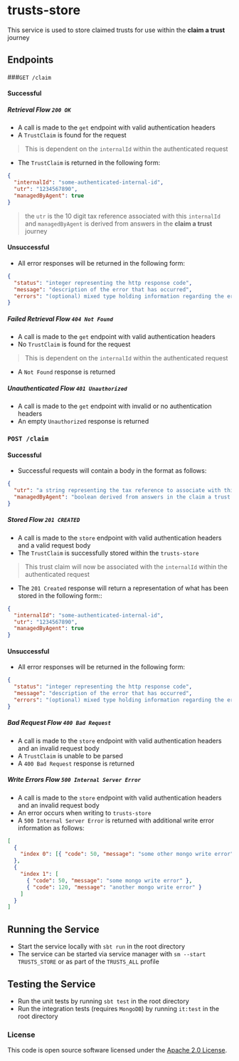 
# trusts-store

This service is used to store claimed trusts for use within the **claim a trust** journey

## Endpoints 

###`GET /claim`

#### Successful

##### Retrieval Flow `200 OK`

* A call is made to the `get` endpoint with valid authentication headers
* A `TrustClaim` is found for the request
> This is dependent on the `internalId` within the authenticated request
* The `TrustClaim` is returned in the following form:
```json
{
  "internalId": "some-authenticated-internal-id",
  "utr": "1234567890",
  "managedByAgent": true
}
```
> the `utr` is the 10 digit tax reference associated with this `internalId` 
and `managedByAgent` is derived from answers in the **claim a trust** journey

#### Unsuccessful

* All error responses will be returned in the following form:
```json
{
  "status": "integer representing the http response code",
  "message": "description of the error that has occurred",
  "errors": "(optional) mixed type holding information regarding the errors"
}
```
##### Failed Retrieval Flow `404 Not Found`
* A call is made to the `get` endpoint with valid authentication headers
* No `TrustClaim` is found for the request
> This is dependent on the `internalId` within the authenticated request
* A `Not Found` response is returned

##### Unauthenticated Flow `401 Unauthorized`

* A call is made to the `get` endpoint with invalid or no authentication headers
* An empty `Unauthorized` response is returned

###  `POST /claim`

#### Successful
* Successful requests will contain a body in the format as follows:
```json
{
  "utr": "a string representing the tax reference to associate with this internalId",
  "managedByAgent": "boolean derived from answers in the claim a trust journey"
}
```
##### Stored Flow `201 CREATED`
* A call is made to the `store` endpoint with valid authentication headers and a valid request body
* The `TrustClaim` is successfully stored within the `trusts-store`
> This trust claim will now be associated with the `internalId` within the authenticated request
* The `201 Created` response will return a representation of what has been stored in the following form::
```json
{
  "internalId": "some-authenticated-internal-id",
  "utr": "1234567890",
  "managedByAgent": true
}
```

#### Unsuccessful
* All error responses will be returned in the following form:
```json
{
  "status": "integer representing the http response code",
  "message": "description of the error that has occurred",
  "errors": "(optional) mixed type holding information regarding the errors"
}
```

##### Bad Request Flow `400 Bad Request`
* A call is made to the `store` endpoint with valid authentication headers and an invalid request body
* A `TrustClaim` is unable to be parsed
* A `400 Bad Request` response is returned


##### Write Errors Flow `500 Internal Server Error`
* A call is made to the `store` endpoint with valid authentication headers and an invalid request body
* An error occurs when writing to `trusts-store`
* A `500 Internal Server Error` is returned with additional write error information as follows:
```json
[
  {
    "index 0": [{ "code": 50, "message": "some other mongo write error" }]
  },
  {
    "index 1": [
      { "code": 50, "message": "some mongo write error" },
      { "code": 120, "message": "another mongo write error" }
    ]
  }
]
```

## Running the Service
* Start the service locally with `sbt run` in the root directory
* The service can be started via service manager with `sm --start TRUSTS_STORE` or as part of the `TRUSTS_ALL` profile

## Testing the Service
* Run the unit tests by running `sbt test` in the root directory
* Run the integration tests (requires `MongoDB`) by running `it:test` in the root directory
### License

This code is open source software licensed under the [Apache 2.0 License]("http://www.apache.org/licenses/LICENSE-2.0.html").
